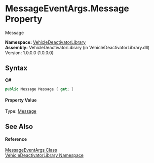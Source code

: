 # MessageEventArgs.Message Property 
 

Message

**Namespace:**&nbsp;<a href="c43cf6ee-03f1-a316-7662-e98af57d389b">VehicleDeactivatorLibrary</a><br />**Assembly:**&nbsp;VehicleDeactivatorLibrary (in VehicleDeactivatorLibrary.dll) Version: 1.0.0.0 (1.0.0.0)

## Syntax

**C#**<br />
``` C#
public Message Message { get; }
```


#### Property Value
Type: <a href="25e7209c-88d9-a262-8a67-a8e4acb82ab1">Message</a>

## See Also


#### Reference
<a href="44bfb4e0-7014-5975-01a2-03261c281b12">MessageEventArgs Class</a><br /><a href="c43cf6ee-03f1-a316-7662-e98af57d389b">VehicleDeactivatorLibrary Namespace</a><br />